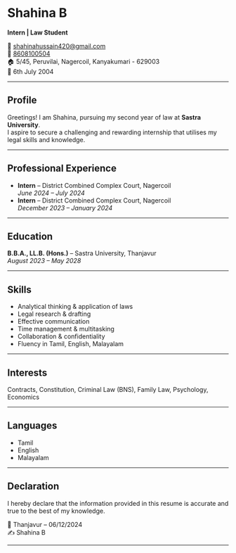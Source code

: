# Shahina B  
**Intern | Law Student**

📧 [shahinahussain420@gmail.com](mailto:shahinahussain420@gmail.com)  
📱 [8608100504](tel:8608100504)  
🏠 5/45, Peruvilai, Nagercoil, Kanyakumari - 629003  
🎂 6th July 2004  

---

## Profile
Greetings! I am Shahina, pursuing my second year of law at **Sastra University**.  
I aspire to secure a challenging and rewarding internship that utilises my legal skills and knowledge.  

---

## Professional Experience
- **Intern** – District Combined Complex Court, Nagercoil  
  *June 2024 – July 2024*  
- **Intern** – District Combined Complex Court, Nagercoil  
  *December 2023 – January 2024*  

---

## Education
**B.B.A., LL.B. (Hons.)** – Sastra University, Thanjavur  
*August 2023 – May 2028*  

---

## Skills
- Analytical thinking & application of laws  
- Legal research & drafting  
- Effective communication  
- Time management & multitasking  
- Collaboration & confidentiality  
- Fluency in Tamil, English, Malayalam  

---

## Interests
Contracts, Constitution, Criminal Law (BNS), Family Law, Psychology, Economics  

---

## Languages
- Tamil  
- English  
- Malayalam  

---

## Declaration
I hereby declare that the information provided in this resume is accurate and true to the best of my knowledge.  

📍 Thanjavur – 06/12/2024  
✍️ Shahina B  

---
